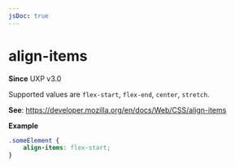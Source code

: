 ```yaml
---
jsDoc: true
---
```

# align-items

**Since** UXP v3.0

Supported values are `flex-start`, `flex-end`, `center`, `stretch`.

**See**: https://developer.mozilla.org/en/docs/Web/CSS/align-items

**Example**

```css
.someElement {
    align-items: flex-start;
}
```

